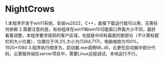 # NightCrows
1.本程序开发于win11系统，安装vs2022，C++，直接下载运行就可以用，无需任何依赖
2.需要注意的是，有些程序在win11和win10可能窗口界面大小不同，最好看着调整，本程序要求夜鸦的客户区域，也就是中间有画面的那部分（不计算标题栏的大小位置），位置位于(8,31),大小为(1264,717)，电脑缩放为100%，1920*1080
3.程序执行顺序为，启动器.exe调用ML.dll，云更在启动器中部分代码，云更服务端在server项目中，需要Linux远程调试，本地运行不行。
